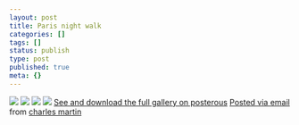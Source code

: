 ```yaml
---
layout: post
title: Paris night walk
categories: []
tags: []
status: publish
type: post
published: true
meta: {}
---
```




[![](http://posterous.com/getfile/files.posterous.com/charlesmartin/N8imWPhhXfwb1hJ20Jf3WnG1Tl2EMjII4TGQE6uKLxeMxhsAhO3ENWllgcFq/photo_1.jpg.scaled.500.jpg)](http://posterous.com/getfile/files.posterous.com/charlesmartin/Zw7m4kxyti1oTZCZVIYmK02tloSWGD1F9NiGlGBRt3elsUt1U1zRsMqntwaW/photo_1.jpg.scaled.1000.jpg) 
[![](http://posterous.com/getfile/files.posterous.com/charlesmartin/PXOWroFDq7TdE9xnUSwh75C4ljoqXUXAURZq5AIBPuWY5PqfpEBIqSV90lr4/photo_2.jpg.scaled.500.jpg)](http://posterous.com/getfile/files.posterous.com/charlesmartin/OpwA8WZlMv967riWbZcnF5Zloax1syWBKapfehOYGRFrJbLeatACEUBpBG57/photo_2.jpg.scaled.1000.jpg) 
[![](http://posterous.com/getfile/files.posterous.com/charlesmartin/rPyt18VOiu8iqaP9eVDdf9DxpBDLPsfj7o9YvybfF5eH2misEaSKAssU2tOY/photo_3.jpg.scaled.500.jpg)](http://posterous.com/getfile/files.posterous.com/charlesmartin/dVRoosm5icW9uP7E4ooZzfUA7BmSgdTtEmINAPHHXi3gHOKWZpVFcRW4DFM5/photo_3.jpg.scaled.1000.jpg) 
[![](http://posterous.com/getfile/files.posterous.com/charlesmartin/vWT14pDFDhf6aZcSKKp2YEjrL5Sq23cKBYFtdost2IwDl9HtjvMv94NN8o4t/photo_4.jpg.scaled.500.jpg)](http://posterous.com/getfile/files.posterous.com/charlesmartin/WQCIf3ZaiWXQfVPfHGtAOdbxb0x8wYnp4l8HcnJntSdkzHCekpHo5PhSYTlc/photo_4.jpg.scaled.1000.jpg) 
[See and download the full gallery on posterous](http://charlesmartin.posterous.com/paris-night-walk) 
[Posted via email](http://posterous.com)  from 
[charles martin](http://charlesmartin.posterous.com/paris-night-walk)
